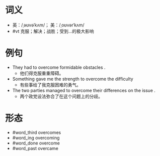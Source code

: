 # 词义
- 英：/ˌəʊvəˈkʌm/； 美：/ˌoʊvərˈkʌm/
- #vt 克服；解决；战胜；受到…的极大影响
# 例句
- They had to overcome formidable obstacles .
	- 他们得克服重重障碍。
- Something gave me the strength to overcome the difficulty
	- 有些事给了我克服困难的勇气。
- The two parties managed to overcome their differences on the issue .
	- 两个政党设法弥合了在这个问题上的分歧。
# 形态
- #word_third overcomes
- #word_ing overcoming
- #word_done overcome
- #word_past overcame

